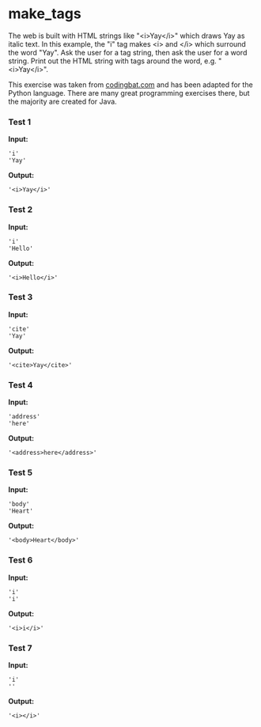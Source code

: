 # make_tags




The web is built with HTML strings like "&lt;i&gt;Yay&lt;/i&gt;" which draws Yay as italic text. In this example, the "i" tag makes &lt;i&gt; and &lt;/i&gt; which surround the word "Yay". Ask the user for a tag string, then ask the user for a word string. Print out the HTML string with tags around the word, e.g. "&lt;i&gt;Yay&lt;/i&gt;".

This exercise was taken from [codingbat.com](https://codingbat.com/prob/p147483) and has been adapted for the Python language. There are many great programming exercises there, but the majority are created for Java.






### Test 1
**Input:**
```
'i'
'Yay'
```
**Output:**
```
'<i>Yay</i>'
```
### Test 2
**Input:**
```
'i'
'Hello'
```
**Output:**
```
'<i>Hello</i>'
```
### Test 3
**Input:**
```
'cite'
'Yay'
```
**Output:**
```
'<cite>Yay</cite>'
```
### Test 4
**Input:**
```
'address'
'here'
```
**Output:**
```
'<address>here</address>'
```
### Test 5
**Input:**
```
'body'
'Heart'
```
**Output:**
```
'<body>Heart</body>'
```
### Test 6
**Input:**
```
'i'
'i'
```
**Output:**
```
'<i>i</i>'
```
### Test 7
**Input:**
```
'i'
''
```
**Output:**
```
'<i></i>'
```

